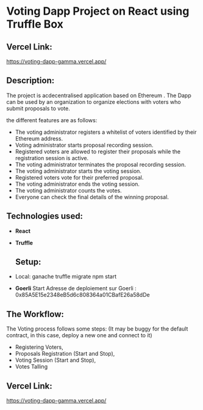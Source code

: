 # Voting Dapp Project on React using Truffle Box

## Vercel Link:
https://voting-dapp-gamma.vercel.app/

## Description:
The project is acdecentralised application based on Ethereum .
The Dapp can be used by an organization to organize elections with voters who submit proposals to vote.

the different features are as follows:

* The voting administrator registers a whitelist of voters identified by their Ethereum address.
* Voting administrator starts proposal recording session.
* Registered voters are allowed to register their proposals while the registration session is active.
* The voting administrator terminates the proposal recording session.
* The voting administrator starts the voting session.
* Registered voters vote for their preferred proposal.
* The voting administrator ends the voting session.
* The voting administrator counts the votes.
* Everyone can check the final details of the winning proposal.

## Technologies used:
- **React**
- **Truffle**

  ## Setup:
- Local: 
  ganache
  truffle migrate
  npm start
  
- **Goerli**
  Start
Adresse de deploiement sur Goerli : 0x85A5E15e2348eB5d6c808364a01CBafE26a58dDe

## The Workflow:
The Voting process follows some steps: 
(It may be buggy for the default contract, in this case, deploy a new one and connect to it)
* Registering Voters,
* Proposals Registration (Start and Stop),
* Voting Session (Start and Stop),
* Votes Talling

## Vercel Link:
https://voting-dapp-gamma.vercel.app/


